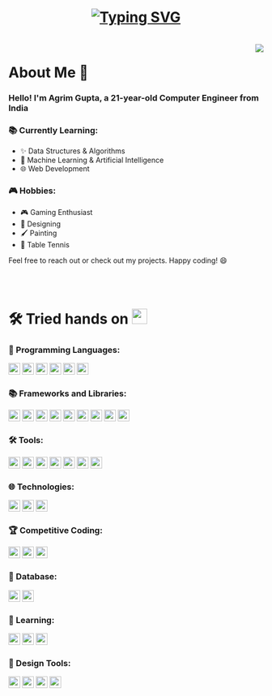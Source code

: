 <h1 align="center">
  <a href="https://git.io/typing-svg">
    <img src="https://readme-typing-svg.herokuapp.com/?lines=console.log(%22Computer+Engineer!%22);print(%22Agrim+Gupta!%22);printf(%22Mew!%22);cout+%3C%3C+%22Web+Developer!%22&center=true&size=27&width=550&height=80" alt="Typing SVG">
  </a>
</h1>
</br>

<img align='right' src="https://user-images.githubusercontent.com/74038190/229223263-cf2e4b07-2615-4f87-9c38-e37600f8381a.gif">

# About Me 💬

### Hello! I'm Agrim Gupta, a 21-year-old Computer Engineer from India


### 📚 Currently Learning:

- ✨ Data Structures & Algorithms
- 🤖 Machine Learning & Artificial Intelligence
- 🌐 Web Development


### 🎮 Hobbies:

- 🎮 Gaming Enthusiast
- 🎨 Designing
- 🖌️ Painting
- 🏓 Table Tennis



Feel free to reach out or check out my projects. Happy coding! 😄

</br>
</br>


# 🛠️ Tried hands on  <img src='https://user-images.githubusercontent.com/74038190/206662607-d9e7591e-bbf9-42f9-9386-29efc927bc16.gif' width="30"> 

### 🚀 Programming Languages:
<div>
  <img src="https://img.shields.io/badge/C-A8B9CC?logo=c&logoColor=white" height="23">
  <img src="https://img.shields.io/badge/C++-00599C?logo=c%2B%2B&logoColor=white" height="23">
  <img src="https://img.shields.io/badge/Python-3776AB?logo=python&logoColor=white" height="23">
  <img src="https://img.shields.io/badge/JavaScript-323330?logo=javascript&logoColor=F7DF1E" height="23">
  <img src="https://img.shields.io/badge/Java-007396?logo=java&logoColor=white" height="23">
  <img src="https://img.shields.io/badge/SQL-4479A1?logo=postgresql&logoColor=white" height="23">
</div>

### 📚 Frameworks and Libraries:
<div>
  <img src="https://img.shields.io/badge/Bootstrap-563D7C?logo=bootstrap&logoColor=white" height="23">
  <img src="https://img.shields.io/badge/jQuery-0769AD?logo=jquery&logoColor=white" height="23">
  <img src="https://img.shields.io/badge/Node.js-339933?logo=node.js&logoColor=white" height="23">
  <img src="https://img.shields.io/badge/Express.js-404D59?logo=express&logoColor=white" height="23">
  <img src="https://img.shields.io/badge/React-61DAFB?logo=react&logoColor=white" height="23">
  <img src="https://img.shields.io/badge/NumPy-013243?logo=numpy&logoColor=white" height="23">
  <img src="https://img.shields.io/badge/Pandas-150458?logo=pandas&logoColor=white" height="23">
  <img src="https://img.shields.io/badge/Matplotlib-3776AB?logo=python&logoColor=white" height="23">
  <img src="https://img.shields.io/badge/TensorFlow-FF6F00?logo=tensorflow&logoColor=white" height="23">
</div>

### 🛠️ Tools:
<div>
  <img src="https://img.shields.io/badge/Git-F05032?logo=git&logoColor=white" height="23">
  <img src="https://img.shields.io/badge/GitHub-181717?logo=github&logoColor=white" height="23">
  <img src="https://img.shields.io/badge/Postman-FF6C37?logo=postman&logoColor=white" height="23">
  <img src="https://img.shields.io/badge/VS%20Code-007ACC?logo=visual-studio-code&logoColor=white" height="23">
  <img src="https://img.shields.io/badge/CodeSandbox-000000?logo=codesandbox&logoColor=white" height="23">
  <img src="https://img.shields.io/badge/OBS%20Studio-302E31?logo=obs-studio&logoColor=white" height="23">
  <img src="https://img.shields.io/badge/Brave-FB542B?logo=brave&logoColor=white" height="23">
</div>

### 🌐 Technologies:
<div>
  <img src="https://img.shields.io/badge/CSS3-1572B6?logo=css3&logoColor=white" height="23">
  <img src="https://img.shields.io/badge/HTML5-E34F26?logo=html5&logoColor=white" height="23">
  <img src="https://img.shields.io/badge/RESTful%20APIs-00599C?logo=api&logoColor=white" height="23">
</div>

### 🏆 Competitive Coding:
<div>
  <img src="https://img.shields.io/badge/GeeksforGeeks-0F9D58?logo=geeksforgeeks&logoColor=white" height="23">
  <img src="https://img.shields.io/badge/LeetCode-FFA116?logo=leetcode&logoColor=white" height="23">
  <img src="https://img.shields.io/badge/InterviewBit-323754?logo=interviewbit&logoColor=white" height="23">
</div>

### 💾 Database:
<div>
  <img src="https://img.shields.io/badge/PostgreSQL-336791?logo=postgresql&logoColor=white" height="23">
  <img src="https://img.shields.io/badge/MS%20SQL%20Server-CC2927?logo=microsoft-sql-server&logoColor=white" height="23">
</div>

### 📖 Learning:
<div>
  <img src="https://img.shields.io/badge/Udemy-A435F0?logo=udemy&logoColor=white" height="23">
  <img src="https://img.shields.io/badge/Coursera-0056D2?logo=coursera&logoColor=white" height="23">
  <img src="https://img.shields.io/badge/YouTube-FF0000?logo=youtube&logoColor=white" height="23">
</div>

### 🎨 Design Tools:
<div>
  <img src="https://img.shields.io/badge/Adobe%20Illustrator-FF9A00?logo=adobe-illustrator&logoColor=white" height="23">
  <img src="https://img.shields.io/badge/Adobe%20Photoshop-31A8FF?logo=adobe-photoshop&logoColor=white" height="23">
  <img src="https://img.shields.io/badge/Canva-00C4CC?logo=canva&logoColor=white" height="23">
  <img src="https://img.shields.io/badge/Figma-F24E1E?logo=figma&logoColor=white" height="23">
</div>





